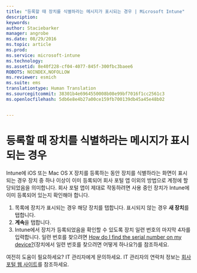 ```yaml
---
title: "등록할 때 장치를 식별하라는 메시지가 표시되는 경우 | Microsoft Intune"
description: 
keywords: 
author: Staciebarker
manager: angrobe
ms.date: 08/29/2016
ms.topic: article
ms.prod: 
ms.service: microsoft-intune
ms.technology: 
ms.assetid: 8e40f228-cf04-4077-845f-300fbc3baee6
ROBOTS: NOINDEX,NOFOLLOW
ms.reviewer: esmich
ms.suite: ems
translationtype: Human Translation
ms.sourcegitcommit: 38301b4e6964550008b08e99bf7016f1cc2561c3
ms.openlocfilehash: 5db6e8e4b27a00ce159fb700139db45a45e48b02


---
```



# 등록할 때 장치를 식별하라는 메시지가 표시되는 경우

Intune에 iOS 또는 Mac OS X 장치를 등록하는 동안 장치를 식별하라는 화면이 표시되는 경우 장치 중 하나 이상이 이미 등록되어 회사 포털 앱 이외의 방법으로 계정에 할당되었음을 의미합니다. 회사 포털 앱이 제대로 작동하려면 사용 중인 장치가 Intune에 이미 등록되어 있는지 확인해야 합니다.

1. 목록에 장치가 표시되는 경우 해당 장치를 탭합니다. 표시되지 않는 경우 **새 장치**를 탭합니다.
2. **계속**을 탭합니다.
3. Intune에서 장치가 등록되었음을 확인할 수 있도록 장치 일련 번호의 마지막 4자를 입력합니다. 일련 번호를 찾으려면 [How do I find the serial number on my device?](how-do-i-find-the-serial-number-on-my-device-ios.md)(장치에서 일련 번호를 찾으려면 어떻게 하나요?)를 참조하세요.

여전히 도움이 필요하세요? IT 관리자에게 문의하세요. IT 관리자의 연락처 정보는 [회사 포털 웹 사이트](http://portal.manage.microsoft.com)를 참조하세요.





<!--HONumber=Aug16_HO5-->


